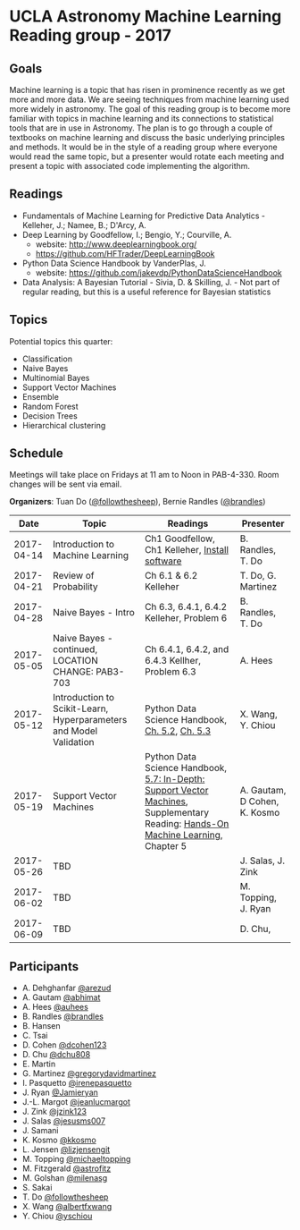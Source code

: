 # UCLA Astronomy Machine Learning Reading group - 2017

## Goals
Machine learning is a topic that has risen in prominence recently as we get more and more data. We are seeing techniques from machine learning used more widely in astronomy. The goal of this reading group is to become more familiar with topics in machine learning and its connections to statistical tools that are in use in Astronomy. The plan is to go through a couple of textbooks on machine learning and discuss the basic underlying principles and methods. It would be in the style of a reading group where everyone would read the same topic, but a presenter would rotate each meeting and present a topic with associated code implementing the algorithm.

## Readings
- Fundamentals of Machine Learning for Predictive Data Analytics - Kelleher, J.; Namee, B.; D'Arcy, A.
- Deep Learning by Goodfellow, I.; Bengio, Y.;  Courville, A.
  - website: http://www.deeplearningbook.org/
  - https://github.com/HFTrader/DeepLearningBook
- Python Data Science Handbook by VanderPlas, J.
  - website: https://github.com/jakevdp/PythonDataScienceHandbook
- Data Analysis: A Bayesian Tutorial - Sivia, D. & Skilling, J. - Not part of regular reading, but this is a useful reference for Bayesian statistics

## Topics
Potential topics this quarter:
- Classification
- Naive Bayes
- Multinomial Bayes
- Support Vector Machines
- Ensemble
- Random Forest
- Decision Trees
- Hierarchical clustering

## Schedule
Meetings will take place on Fridays at 11 am to Noon in PAB-4-330. Room changes will be sent via email.

**Organizers**: Tuan Do ([@followthesheep](https://github.com/followthesheep)), Bernie Randles ([@brandles](https://github.com/brandles))

| Date | Topic | Readings | Presenter |
| --- | --- | --- | --- |
|2017-04-14| Introduction to Machine Learning | Ch1 Goodfellow, Ch1 Kelleher, [Install software](https://github.com/UCLAMLRG/Basics) | B. Randles, T. Do |
|2017-04-21| Review of Probability | Ch 6.1 & 6.2 Kelleher | T. Do, G. Martinez|
|2017-04-28| Naive Bayes - Intro | Ch 6.3, 6.4.1, 6.4.2 Kelleher, Problem 6 |B. Randles, T. Do |
|2017-05-05 | Naive Bayes - continued, LOCATION CHANGE: PAB3-703 | Ch 6.4.1, 6.4.2, and 6.4.3 Kellher, Problem 6.3 | A. Hees |
|2017-05-12| Introduction to Scikit-Learn, Hyperparameters and Model Validation | Python Data Science Handbook, [Ch. 5.2](http://nbviewer.jupyter.org/github/jakevdp/PythonDataScienceHandbook/blob/master/notebooks/05.02-Introducing-Scikit-Learn.ipynb), [Ch. 5.3](http://nbviewer.jupyter.org/github/jakevdp/PythonDataScienceHandbook/blob/master/notebooks/05.03-Hyperparameters-and-Model-Validation.ipynb) | X. Wang, Y. Chiou |
|2017-05-19| Support Vector Machines | Python Data Science Handbook, [5.7: In-Depth: Support Vector Machines](http://nbviewer.jupyter.org/github/jakevdp/PythonDataScienceHandbook/blob/master/notebooks/05.07-Support-Vector-Machines.ipynb), Supplementary Reading: [Hands-On Machine Learning](http://proquest.safaribooksonline.com/book/programming/9781491962282), Chapter 5 | A. Gautam, D Cohen, K. Kosmo |
|2017-05-26| TBD | | J. Salas, J. Zink |
|2017-06-02| TBD | | M. Topping, J. Ryan |
|2017-06-09| TBD | | D. Chu, |

## Participants

- A.	Dehghanfar [@arezud](http://github.com/arezud)
- A.	Gautam [@abhimat](https://github.com/abhimat)
- A.	Hees [@auhees](https://github.com/auhees)
- B.	Randles [@brandles](https://github.com/brandles)
- B.	Hansen
- C.	Tsai
- D.	Cohen [@dcohen123](https://github.com/dcohen123)
- D.	Chu [@dchu808](https://github.com/dchu808)
- E.	Martin
- G.	Martinez [@gregorydavidmartinez](https://github.com/gregorydavidmartinez)
- I.	Pasquetto [@irenepasquetto](https://github.com/irenepasquetto)
- J.	Ryan [@Jamieryan](https://github.com/Jamieryan)
- J.-L.	Margot [@jeanlucmargot](https://github.com/jeanlucmargot)
- J. 	Zink [@jzink123](https://github.com/jzink123)
- J.	Salas [@jesusms007](https://github.com/jesusms007)
- J.	Samani
- K.	Kosmo [@kkosmo](https://github.com/kkosmo)
- L.	Jensen [@lizjensengit](https://github.com/lizjensengit)
- M.	Topping [@michaeltopping](https://github.com/michaeltopping)
- M.	Fitzgerald [@astrofitz](https://github.com/astrofitz)
- M.	Golshan [@milenasg](https://github.com/milenasg)
- S.	Sakai
- T.	Do [@followthesheep](https://github.com/followthesheep)
- X.	Wang [@albertfxwang](https://github.com/albertfxwang)
- Y.	Chiou [@yschiou](https://github.com/yschiou)
